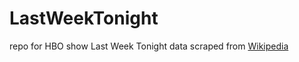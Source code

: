 # LastWeekTonight

repo for HBO show Last Week Tonight data scraped from [Wikipedia](https://en.wikipedia.org/wiki/List_of_Last_Week_Tonight_with_John_Oliver_episodes)
